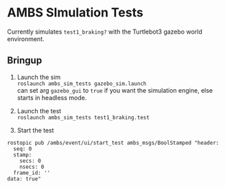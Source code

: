 # AMBS SImulation Tests

Currently simulates `test1_braking?` with the Turtlebot3 gazebo world environment.

## Bringup

1. Launch the sim    
`roslaunch ambs_sim_tests gazebo_sim.launch`   
can set arg `gazebo_gui` to `true` if you want the simulation engine, else starts in headless mode.

2. Launch the test   
`roslaunch ambs_sim_tests test1_braking.test`   

3. Start the test    
```
rostopic pub /ambs/event/ui/start_test ambs_msgs/BoolStamped "header:
  seq: 0
  stamp:
    secs: 0
    nsecs: 0
  frame_id: ''
data: true"
```
